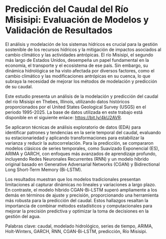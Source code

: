 # Predicción del Caudal del Río Misisipi: Evaluación de Modelos y Validación de Resultados

El análisis y modelación de los sistemas hídricos es crucial para la gestión sostenible de los recursos hídricos y la mitigación de impactos asociados al cambio climático y las actividades antrópicas. El río Misisipi, el segundo más largo de Estados Unidos, desempeña un papel fundamental en la economía, el transporte y el ecosistema de ese país. Sin embargo, su dinámica hidrológica se ha visto afectada por diversos factores, como el cambio climático y las modificaciones antrópicas en su cuenca, lo que subraya la necesidad de mejorar los métodos de modelación y predicción de su caudal.

Este estudio presenta un análisis de la modelación y predicción del caudal del río Misisipi en Thebes, Illinois, utilizando datos históricos proporcionados por el United States Geological Survey (USGS) en el periodo 1995-2025. La base de datos utilizada en este trabajo está disponible en el siguiente enlace: https://bit.ly/4kU2AVR.

Se aplicaron técnicas de análisis exploratorio de datos (EDA) para identificar patrones y tendencias en la serie temporal del caudal, evaluando su estacionariedad y aplicando transformaciones para estabilizar la varianza y reducir la autocorrelación. Para la predicción, se compararon modelos clásicos de series temporales, como Suavizado Exponencial (ES), ARIMA y GARCH, con enfoques más avanzados de aprendizaje profundo, incluyendo Redes Neuronales Recurrentes (RNN) y un modelo híbrido original basado en Generative Adversarial Networks (CGAN) y Bidirectional Long Short-Term Memory (Bi-LSTM).

Los resultados muestran que los modelos tradicionales presentan limitaciones al capturar dinámicas no lineales y variaciones a largo plazo. En contraste, el modelo híbrido CGAN-Bi-LSTM superó ampliamente a los demás en términos de ajuste y precisión, proporcionando una herramienta más robusta para la predicción del caudal. Estos hallazgos resaltan la importancia de combinar métodos estadísticos y computacionales para mejorar la precisión predictiva y optimizar la toma de decisiones en la gestión del agua.

Palabras clave: caudal, modelado hidrológico, series de tiempo, ARIMA, Holt-Winters, GARCH, RNN, CGAN-Bi-LSTM, predicción, Río Misisipi.



```{tableofcontents}
```
